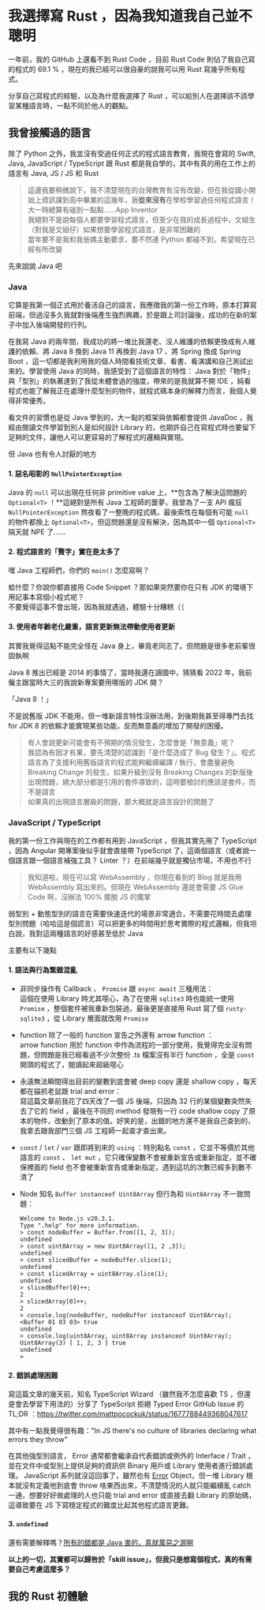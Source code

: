 # 我選擇寫 Rust ，因為我知道我自己並不聰明

一年前，我的 GitHub 上還看不到 Rust Code ，目前 Rust Code 則佔了我自己寫的程式的 69.1 % ，現在的我已經可以很自豪的說我可以用 Rust 寫幾乎所有程式。

分享自己寫程式的經驗，以及為什麼我選擇了 Rust ，可以給別人在選擇該不該學習某種語言時，一點不同於他人的觀點。

## 我曾接觸過的語言

除了 Python 之外，我並沒有受過任何正式的程式語言教育，我現在會寫的 Swift, Java, JavaScript / TypeScript 跟 Rust 都是我自學的，其中有真的用在工作上的語言有 Java, JS / JS 和 Rust

> 這邊我要稍微說下，我不清楚現在的台灣教育有沒有改變，但在我從國小開始上資訊課到高中畢業的這幾年，我**從來沒有**在學校學習過任何程式語言！  
> 大一時總算有碰到一點點......App Inventor  
> 我絕對不是說每個人都要學習程式語言，但至少在我的成長過程中，文組生（對我是文組仔）如果想要學習程式語言，是非常困難的  
> 當年要不是我和我爸媽主動要求，要不然連 Python 都碰不到，希望現在已經有所改變

先來說說 Java 吧

### Java

它算是我第一個正式用於養活自己的語言，我應徵我的第一份工作時，原本打算寫前端，但過沒多久我就對後端產生強烈興趣，於是跟上司討論後，成功的在新的案子中加入後端開發的行列。

在我寫 Java 的兩年間，我成功的將一堆比我還老、沒人維護的依賴更換成有人維護的依賴、將 Java 8 換到 Java 11 再換到 Java 17 、將 Spring 換成 Spring Boot ，這一切都是我利用我的個人時間看技術文章、看書、看演講和自己測試出來的。學習使用 Java 的同時，我感受到了這個語言的特性： Java 對於「物件」與「型別」的執著達到了我從未體會過的強度，帶來的是我就算不開 IDE ，純看程式也能了解我正在處理什麼型別的物件，就程式碼本身的解釋力而言，我個人覺得非常優秀。

看文件的習慣也是從 Java 學到的，大一點的框架與依賴都會提供 JavaDoc ，我經由閱讀文件學習到別人是如何設計 Library 的，也期許自己在寫程式時也要留下足夠的文件，讓他人可以更容易的了解程式的邏輯與實現。

但 Java 也有令人討厭的地方

#### 1. 惡名昭彰的 `NullPointerException`

Java 的 `null` 可以出現在任何非 primitive value 上，**包含為了解決這問題的 `Optional<T>` ！**這絕對是所有 Java 工程師的噩夢，我曾為了一支 API 瘋狂 `NullPointerException` 熬夜看了一整晚的程式碼，最後索性在每個有可能 `null` 的物件都換上 `Optional<T>`，但這問題還是沒有解決，因為其中一個 `Optional<T>` 隔天就 NPE 了......

#### 2. 程式語言的「贅字」實在是太多了

嘿 Java 工程師們，你們的 `main()` 怎麼寫啊？

蛤什麼？你說你都直接用 Code Snippet ？那如果突然要你在只有 JDK 的環境下用記事本寫個小程式呢？  
不要覺得這事不會出現，因為我就遇過，體驗十分糟糕（（

#### 3. 使用者年齡老化嚴重，語言更新無法帶動使用者更新

其實我覺得這點不能完全怪在 Java 身上，畢竟老同志了。但問題是很多老前輩很固執啊

Java 8 推出已經是 2014 的事情了，當時我還在讀國中，猜猜看 2022 年，我前僱主跟當時大三的我說新專案要用哪版的 JDK 開？

「Java 8 ！」

不是說舊版 JDK 不能用，但一堆新語言特性沒辦法用，到後期我甚至得專門去找 for JDK 8 的依賴才能實現某些功能，反而無意義的增加了開發的困擾。

> 有人會說更新可能會有不預期的情況發生，怎麼會是「無意義」呢？  
> 我認為有因才有果，要先清楚的認識到「是什麼造成了 Bug 發生？」。程式語言為了支援利用舊版語言的程式能夠繼續編譯 / 執行，會盡量避免 Breaking Change 的發生，如果升級到沒有 Breaking Changes 的新版後出現問題，絕大部分都是引用的套件導致的，這時要檢討的應該是套件，而不是語言  
> 如果真的出現語言層級的問題，那大概就是語言設計的問題了

### JavaScript / TypeScript

我的第一份工作與現在的工作都有用到 JavaScript ，但我其實先用了 TypeScript ，因為 Angular 開專案後似乎就會直接帶 TypeScript 了，這兩個語言（或者說一個語言跟一個語言補強工具？ Linter ？）在前端幾乎就是獨佔市場，不用也不行

> 我知道啦，現在可以寫 WebAssembly ，你現在看到的 Blog 就是我用 WebAssembly 寫出來的。但現在 WebAssembly 還是會需要 JS Glue Code 啊，沒辦法 100% 擺脫 JS 的魔掌

弱型別 + 動態型別的語言在需要快速迭代的場景非常適合，不需要花時間去處理型別問題（哈哈這是個謊言）可以把更多的時間用於思考實際的程式邏輯，但我坦白說，我對這兩種語言的好感甚至低於 Java

主要有以下幾點

#### 1. 語法與行為繁雜混亂

-   非同步操作有 Callback 、 `Promise` 跟 `async await` 三種用法：  
    這個在使用 Library 時尤其噁心，為了在使用 `sqlite3` 時也能統一使用 `Promise` ，整個套件被我重新包裝過，最後更是直接用 Rust 寫了個 `rusty-sqlite3` ，從 Library 層面就改用 `Promise`

-   function 除了一般的 function 宣告之外還有 arrow function ：  
    arrow function 用於 function 中作為流程的一部分使用，我覺得完全沒有問題，但問題是我已經看過不少次整份 .ts 檔案沒有半行 function ，全是 `const` 開頭的程式了，閱讀起來超級噁心

-   永遠無法瞬間得出目前的變數到底會被 deep copy 還是 shallow copy ，每天都在貓抓老鼠跟 trial and error：  
    寫這篇文章前我花了四天改了一個 JS 後端，只因為 32 行的某個變數突然失去了它的 field ，最後在不同的 method 發現有一行 code shallow copy 了原本的物件，改動到了原本的值。好笑的是，出錯的地方還不是我自己查到的，我拿去跟我部門三個 JS 工程師一起查才查出來。

-   `const` / `let` / `var` 跟即將到來的 `using` ：特別點名 `const` ，它並不等價於其他語言的 `const` 、 `let mut` ，它只確保變數不會被重新宣告或重新指定，並不確保裡面的 field 也不會被重新宣告或重新指定，遇到這坑的次數已經多到數不清了

-   Node 知名 `Buffer instanceof Uint8Array` 但行為和 `Uint8Array` 不一致問題：

    ```
    Welcome to Node.js v20.3.1.
    Type ".help" for more information.
    > const nodeBuffer = Buffer.from([1, 2, 3]);
    undefined
    > const uint8Array = new Uint8Array([1, 2 ,3]);
    undefined
    > const slicedBuffer = nodeBuffer.slice(1);
    undefined
    > const slicedArray = uint8Array.slice(1);
    undefined
    > slicedBuffer[0]++;
    2
    > slicedArray[0]++;
    2
    > console.log(nodeBuffer, nodeBuffer instanceof Uint8Array);
    <Buffer 01 03 03> true
    undefined
    > console.log(uint8Array, uint8Array instanceof Uint8Array);
    Uint8Array(3) [ 1, 2, 3 ] true
    undefined
    >
    ```

#### 2. 錯誤處理困難

寫這篇文章的幾天前，知名 TypeScript Wizard （雖然我不怎麼喜歡 TS ，但還是會去學習下用法的）分享了 TypeScript 拒絕 Typed Error GitHub Issue 的 TL;DR ：https://twitter.com/mattpocockuk/status/1677788449368047617

其中有一點我覺得很有趣："In JS there's no culture of libraries declaring what errors they throw"

在其他強型別語言， Error 通常都會繼承自代表錯誤或例外的 Interface / Trait ，並在文件中或型別上提供足夠的資訊供 Binary 用戶或 Library 使用者進行錯誤處理。 JavaScript 系列就沒這回事了，雖然也有 [Error](https://developer.mozilla.org/en-US/docs/Web/JavaScript/Reference/Global_Objects/Error) Object，但一堆 Library 根本就沒有定義他到底會 throw 啥東西出來，不清楚情況的人就只能繼續亂 catch 一通，想要好好做處理的人也只能 trial and error 或直接去翻 Library 的原始碼，這導致要在 JS 下寫穩定程式的難度比起其他程式語言更難。

#### 3. `undefined`

還有需要解釋嗎？[所有的錯都是 Java 害的，真就萬惡之源啊](https://twitter.com/BrendanEich/status/1271998084642246657?s=20)

**以上的一切，其實都可以歸咎於「skill issue」，但我只是想寫個程式，真的有需要自己考慮這麼多？**

## 我的 Rust 初體驗
